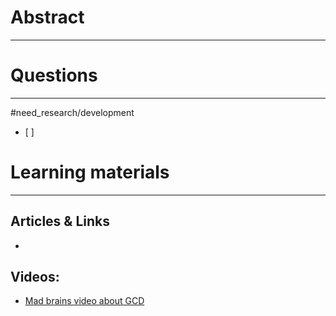 # Abstract
---




# Questions
---
#need_research/development 
- [ ] 



# Learning materials
---
## Articles & Links
- 
## Videos:
- [Mad brains video about GCD](https://youtu.be/uEeFqIUXJcE)
